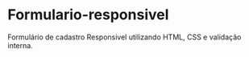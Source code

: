 # Formulario-responsivel
Formulário de cadastro Responsivel utilizando HTML, CSS e validação interna.
